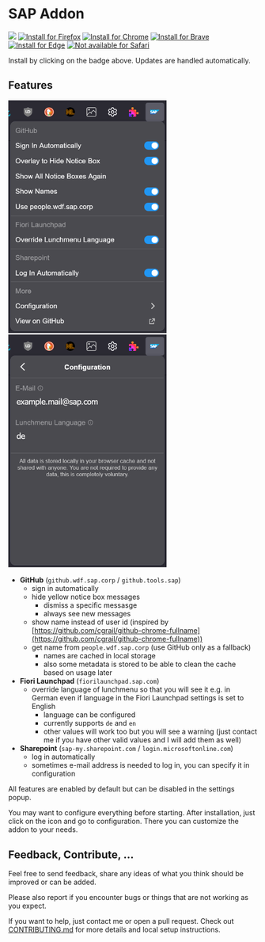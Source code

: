 # SAP Addon

<a href="https://nikolockenvitz.github.io/sap-addon/">
<img src="https://nikolockenvitz.github.io/sap-addon/icons/icon48.png" height="20px" /></a>
<!-- SHIELD IO BADGES INSTALL START -->
<a href="https://nikolockenvitz.github.io/sap-addon/xpi/sap_addon-1.16.2-fx.xpi">
<img src="https://img.shields.io/badge/firefox-v1.16.2-FF7139?logo=firefox-browser" alt="Install for Firefox" /></a>
<!-- SHIELD IO BADGES INSTALL END -->
<a href="https://chrome.google.com/webstore/detail/sap-addon/ccjpkhcdklddbfpcboffbeihonalpjkc">
<img src="https://img.shields.io/badge/chrome-v1.16.2-4285F4?logo=google-chrome" alt="Install for Chrome" /></a>
<a href="https://chrome.google.com/webstore/detail/sap-addon/ccjpkhcdklddbfpcboffbeihonalpjkc">
<img src="https://img.shields.io/badge/brave-v1.16.2-FB542B?logo=brave" alt="Install for Brave" /></a>
<a href="https://chrome.google.com/webstore/detail/sap-addon/ccjpkhcdklddbfpcboffbeihonalpjkc">
<img src="https://img.shields.io/badge/edge-v1.16.2-0078D7?logo=microsoft-edge" alt="Install for Edge" /></a>
<a href="https://www.mozilla.org/en-US/firefox/new/">
<img src="https://img.shields.io/badge/safari-not_available-000000?logo=safari" alt="Not available for Safari" /></a>

Install by clicking on the badge above.
Updates are handled automatically.

## Features

<img src="docs/screenshot-1.15-popup.png" width="320" alt="Screenshot of Popup" title="Screenshot of Popup" /> <img src="docs/screenshot-1.15-popup-config.png" width="320" alt="Screenshot of Configuration in Popup" title="Screenshot of Configuration in Popup" />

* **GitHub** (`github.wdf.sap.corp` / `github.tools.sap`)
  * sign in automatically
  * hide yellow notice box messages
    * dismiss a specific messasge
    * always see new messages
  * show name instead of user id (inspired by [https://github.com/cgrail/github-chrome-fullname](https://github.com/cgrail/github-chrome-fullname))
  * get name from `people.wdf.sap.corp` (use GitHub only as a fallback)
    * names are cached in local storage
    * also some metadata is stored to be able to clean the cache based on usage later
* **Fiori Launchpad** (`fiorilaunchpad.sap.com`) <!-- it's the Fiori Lunchpad ;) name created by Erik Jansky -->
  * override language of lunchmenu so that you will see it e.g. in German even if language in the Fiori Launchpad settings is set to English
    * language can be configured
    * currently supports `de` and `en`
    * other values will work too but you will see a warning (just contact me if you have other valid values and I will add them as well)
* **Sharepoint** (`sap-my.sharepoint.com` / `login.microsoftonline.com`)
  * log in automatically
  * sometimes e-mail address is needed to log in, you can specify it in configuration

All features are enabled by default but can be disabled in the settings popup.

You may want to configure everything before starting.
After installation, just click on the icon and go to configuration.
There you can customize the addon to your needs.

## Feedback, Contribute, ...

Feel free to send feedback, share any ideas of what you think should be improved or can be added.

Please also report if you encounter bugs or things that are not working as you expect.

If you want to help, just contact me or open a pull request.
Check out [CONTRIBUTING.md](https://github.com/nikolockenvitz/sap-addon/blob/master/CONTRIBUTING.md#readme) for more details and local setup instructions.
